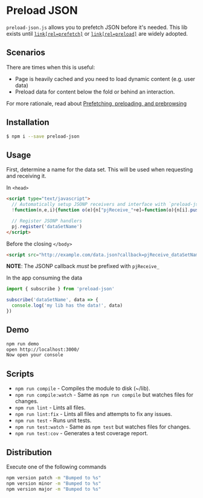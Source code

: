 # Preload JSON
`preload-json.js` allows you to prefetch JSON before it's needed. This lib exists
until [`link[rel=prefetch]`](http://caniuse.com/#feat=link-rel-prefetch) or [`link[rel=preload]`](https://w3c.github.io/preload/) are widely adopted.

## Scenarios

There are times when this is useful:

- Page is heavily cached and you need to load dynamic content (e.g. user data)
- Preload data for content below the fold or behind an interaction.

For more rationale, read about [Prefetching, preloading, and prebrowsing](https://css-tricks.com/prefetching-preloading-prebrowsing/)

## Installation
```bash
$ npm i --save preload-json
```

## Usage

First, determine a name for the data set. This will be used when requesting and receiving it.

In `<head>`

```html
<script type="text/javascript">
  // Automatically setup JSONP receivers and interface with `preload-json.js`
  !function(n,e,i){function o(e){n["pjReceive_"+e]=function(o){n[i].push(["notify",e,o])}}n[i]=n[i]||[],n[e]={register:function(){for(var n=0,e=arguments.length;e>n;n++)o(arguments[n])}}}(window,"pj","pjQueue");

  // Register JSONP handlers
  pj.register('dataSetName')
</script>
```

Before the closing `</body>`

```html
<script src="http://example.com/data.json?callback=pjReceive_dataSetName" async defer></script>
```

**NOTE**: The JSONP callback *must* be prefixed with `pjReceive_`

In the app consuming the data

```js
import { subscribe } from 'preload-json'

subscribe('dataSetName', data => {
  console.log('my lib has the data!', data)
})

```


## Demo
```bash
npm run demo
open http://localhost:3000/
Now open your console
```

## Scripts
* `npm run compile` - Compiles the module to disk (~/lib).
* `npm run compile:watch` - Same as `npm run compile` but watches files for changes.
* `npm run lint` - Lints all files.
* `npm run lint:fix` - Lints all files and attempts to fix any issues.
* `npm run test` - Runs unit tests.
* `npm run test:watch` - Same as `npm test` but watches files for changes.
* `npm run test:cov` - Generates a test coverage report.

## Distribution
Execute one of the following commands
```bash
npm version patch -m "Bumped to %s"
npm version minor -m "Bumped to %s"
npm version major -m "Bumped to %s"
```

